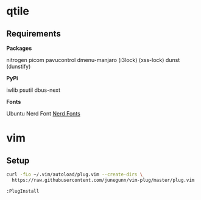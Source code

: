 # qtile

## Requirements

**Packages**

nitrogen
picom
pavucontrol
dmenu-manjaro
(i3lock)
(xss-lock)
dunst
(dunstify)

**PyPi**

iwlib
psutil
dbus-next

**Fonts**

Ubuntu Nerd Font
[Nerd Fonts](https://github.com/ryanoasis/nerd-fonts/#font-installation)

# vim

## Setup

```bash
curl -fLo ~/.vim/autoload/plug.vim --create-dirs \
  https://raw.githubusercontent.com/junegunn/vim-plug/master/plug.vim
```

```
:PlugInstall
```
